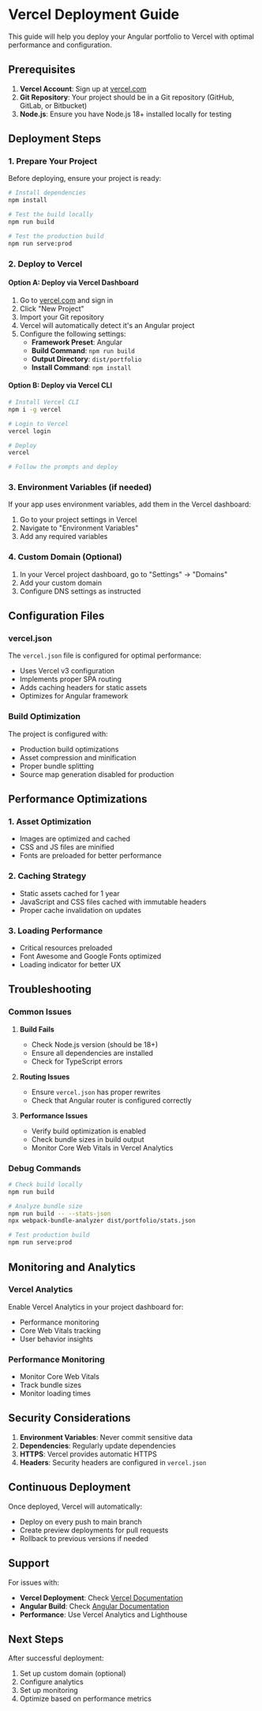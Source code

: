 # Vercel Deployment Guide

This guide will help you deploy your Angular portfolio to Vercel with optimal performance and configuration.

## Prerequisites

1. **Vercel Account**: Sign up at [vercel.com](https://vercel.com)
2. **Git Repository**: Your project should be in a Git repository (GitHub, GitLab, or Bitbucket)
3. **Node.js**: Ensure you have Node.js 18+ installed locally for testing

## Deployment Steps

### 1. Prepare Your Project

Before deploying, ensure your project is ready:

```bash
# Install dependencies
npm install

# Test the build locally
npm run build

# Test the production build
npm run serve:prod
```

### 2. Deploy to Vercel

#### Option A: Deploy via Vercel Dashboard

1. Go to [vercel.com](https://vercel.com) and sign in
2. Click "New Project"
3. Import your Git repository
4. Vercel will automatically detect it's an Angular project
5. Configure the following settings:
   - **Framework Preset**: Angular
   - **Build Command**: `npm run build`
   - **Output Directory**: `dist/portfolio`
   - **Install Command**: `npm install`

#### Option B: Deploy via Vercel CLI

```bash
# Install Vercel CLI
npm i -g vercel

# Login to Vercel
vercel login

# Deploy
vercel

# Follow the prompts and deploy
```

### 3. Environment Variables (if needed)

If your app uses environment variables, add them in the Vercel dashboard:

1. Go to your project settings in Vercel
2. Navigate to "Environment Variables"
3. Add any required variables

### 4. Custom Domain (Optional)

1. In your Vercel project dashboard, go to "Settings" → "Domains"
2. Add your custom domain
3. Configure DNS settings as instructed

## Configuration Files

### vercel.json
The `vercel.json` file is configured for optimal performance:
- Uses Vercel v3 configuration
- Implements proper SPA routing
- Adds caching headers for static assets
- Optimizes for Angular framework

### Build Optimization
The project is configured with:
- Production build optimizations
- Asset compression and minification
- Proper bundle splitting
- Source map generation disabled for production

## Performance Optimizations

### 1. Asset Optimization
- Images are optimized and cached
- CSS and JS files are minified
- Fonts are preloaded for better performance

### 2. Caching Strategy
- Static assets cached for 1 year
- JavaScript and CSS files cached with immutable headers
- Proper cache invalidation on updates

### 3. Loading Performance
- Critical resources preloaded
- Font Awesome and Google Fonts optimized
- Loading indicator for better UX

## Troubleshooting

### Common Issues

1. **Build Fails**
   - Check Node.js version (should be 18+)
   - Ensure all dependencies are installed
   - Check for TypeScript errors

2. **Routing Issues**
   - Ensure `vercel.json` has proper rewrites
   - Check that Angular router is configured correctly

3. **Performance Issues**
   - Verify build optimization is enabled
   - Check bundle sizes in build output
   - Monitor Core Web Vitals in Vercel Analytics

### Debug Commands

```bash
# Check build locally
npm run build

# Analyze bundle size
npm run build -- --stats-json
npx webpack-bundle-analyzer dist/portfolio/stats.json

# Test production build
npm run serve:prod
```

## Monitoring and Analytics

### Vercel Analytics
Enable Vercel Analytics in your project dashboard for:
- Performance monitoring
- Core Web Vitals tracking
- User behavior insights

### Performance Monitoring
- Monitor Core Web Vitals
- Track bundle sizes
- Monitor loading times

## Security Considerations

1. **Environment Variables**: Never commit sensitive data
2. **Dependencies**: Regularly update dependencies
3. **HTTPS**: Vercel provides automatic HTTPS
4. **Headers**: Security headers are configured in `vercel.json`

## Continuous Deployment

Once deployed, Vercel will automatically:
- Deploy on every push to main branch
- Create preview deployments for pull requests
- Rollback to previous versions if needed

## Support

For issues with:
- **Vercel Deployment**: Check [Vercel Documentation](https://vercel.com/docs)
- **Angular Build**: Check [Angular Documentation](https://angular.dev)
- **Performance**: Use Vercel Analytics and Lighthouse

## Next Steps

After successful deployment:
1. Set up custom domain (optional)
2. Configure analytics
3. Set up monitoring
4. Optimize based on performance metrics 